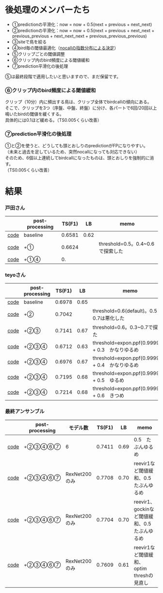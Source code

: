 # 後処理のメンバーたち

+ ①predictionの平滑化：now = now + 0.5(next + previous + next_next)
+ ②predictionの平滑化：now = now + 0.5(next + previous + next_next + previous_previous + next_next_next + previous_previous_previous)
+ ③siteで鳥を絞る
+ ④bird毎の閾値最適化（[nocallの指数分布による決定](https://github.com/trtd56/BirdCLEF/issues/44)）
+ ⑤クリップごとの閾値調整
+ ⑥クリップ内のbird頻度による閾値緩和
+ ⑦prediction平滑化の後処理

⑤は最終段階で適用したいと思いますので、まだ保留です。

### ⑥クリップ内のbird頻度による閾値緩和
クリップ（10分）内に頻出する鳥は、クリップ全体でbirdcallの傾向にある。  
そこで、クリップを3つ（序盤、中盤、終盤）に分け、各パートで6回/20回以上鳴いたbirdの閾値を緩くする。  
具体的には0.1ほど緩める。（TS0.005くらい改善）

### ⑦prediction平滑化の後処理
①と②を使うと、どうしても頭とおしりのpredictionがFPになりやすい。  
（未来と過去を足しているため、突然nocallになっても対応できない）  
そのため、6個以上連続してbirdcallになったものは、頭とおしりを強制的に消す。  
（TS0.005くらい改善）  

# 結果

### 戸田さん
||post-processing|TS(F1)|LB|memo
|---|---|---|---|---|
|[code](https://www.kaggle.com/takamichitoda/birdclef-infer-each-site/data)|baseline|0.6581|0.62|
|[code](https://www.kaggle.com/shinmurashinmura/birdclef-infer-each-site-ppno1)|+①|0.6624||threshold=0.5。0.4~0.6で探索した
|[code]()|+①④|0.||

### teyoさん
||post-processing|TS(F1)|LB|memo
|---|---|---|---|---|
|[code](https://www.kaggle.com/teyosan1229/birdclef-inference-3ch/data)|baseline|0.6978|0.65|
|[code](https://www.kaggle.com/shinmurashinmura/birdclef-inference-3ch-ppno1#ppNo1)|+②|0.7042||threshold=0.6(default)。0.5と0.7は悪化した
|[code](https://www.kaggle.com/shinmurashinmura/birdclef-inference-3ch-ppno1-2)|+②③|0.7141|0.67|threshold=0.6。0.3~0.7で探索した
|[code](https://www.kaggle.com/shinmurashinmura/birdclef-inference-3ch-ppno2-3-4-easy0-4?scriptVersionId=63525518)|+②③④|0.6712|0.63|threshold=expon.ppf(0.999999) + 0.3　かなりゆるめ
|[code](https://www.kaggle.com/shinmurashinmura/birdclef-inference-3ch-ppno2-3-4-easy0-4?scriptVersionId=63527202)|+②③④|0.6976|0.67|threshold=expon.ppf(0.999999) + 0.4　かなりゆるめ
|[code](https://www.kaggle.com/shinmurashinmura/birdclef-inference-3ch-ppno2-3-4-easy-sub)|+②③④|0.7195|0.68|threshold=expon.ppf(0.999999) + 0.5　ゆるめ
|[code](https://www.kaggle.com/shinmurashinmura/birdclef-inference-3ch-ppno2-3-4-hard-sub)|+②③④|0.7214|0.68|threshold=expon.ppf(0.999999) + 0.6　きつめ

### 最終アンサンブル
||post-processing|モデル数|TS(F1)|LB|memo
|---|---|---|---|---|---|
|[code](https://www.kaggle.com/shinmurashinmura/birdclef-ensemble-toda-teyo-shinumra)|+②③④⑥⑦|6|0.7411|0.69|0.5　たぶんゆるめ
|[code](https://www.kaggle.com/shinmurashinmura/birdclef-ensemble-toda-teyo-shinumra-adjustth)|+②③④⑥⑦|RexNet200のみ|0.7708|0.70|reevir1など閾値緩和、0.5　たぶんゆるめ
|[code](https://www.kaggle.com/shinmurashinmura/birdclef-ensemble-toda-teyo-shinumra-adjustth-sne)|+②③④⑥⑦|RexNet200のみ|0.7704|0.70|reevir1、gockinなど閾値緩和、0.5　たぶんゆるめ
|[code](https://www.kaggle.com/shinmurashinmura/birdclef-toda-teyo-shinumra-optimthver2-sne)|+②③④⑥⑦|RexNet200のみ|0.7609|0.61|reevir1など閾値緩和、optim threshの見直し



